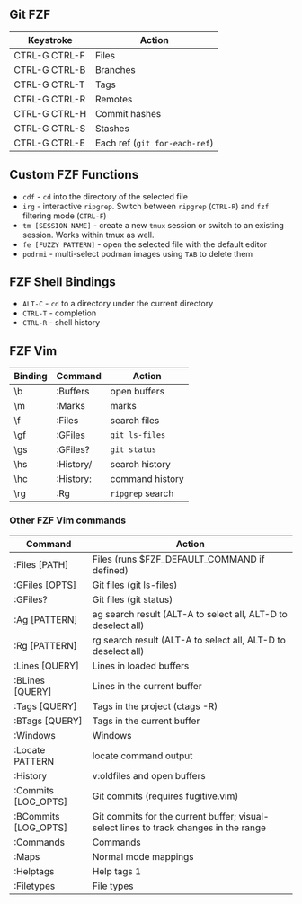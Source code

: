 ## Git FZF
| Keystroke | Action |
|---|---|
| CTRL-G CTRL-F | Files                        |
| CTRL-G CTRL-B | Branches                     |
| CTRL-G CTRL-T | Tags                         |
| CTRL-G CTRL-R | Remotes                      |
| CTRL-G CTRL-H | Commit hashes                |
| CTRL-G CTRL-S | Stashes                      |
| CTRL-G CTRL-E | Each ref (`git for-each-ref`)|

## Custom FZF Functions
* `cdf` -
  `cd` into the directory of the selected file
* `irg` -
  interactive `ripgrep`. Switch between `ripgrep` (`CTRL-R`) and `fzf` filtering mode (`CTRL-F`)
* `tm [SESSION NAME]` -
  create a new `tmux` session or switch to an existing session. Works within tmux as well.
* `fe [FUZZY PATTERN]` -
  open the selected file with the default editor
* `podrmi` -
  multi-select podman images using `TAB` to delete them

## FZF Shell Bindings
* `ALT-C`  - `cd` to a directory under the current directory
* `CTRL-T` - completion
* `CTRL-R` - shell history

## FZF Vim
| Binding | Command | Action |
| --- | --- | --- |
| \b  | :Buffers  | open buffers     |
| \m  | :Marks    | marks            |
| \f  | :Files    | search files     |
| \gf | :GFiles   | `git ls-files`   |
| \gs | :GFiles?  | `git status`     |
| \hs | :History/ | search history   |
| \hc | :History: | command history  |
| \rg | :Rg       | `ripgrep` search |

### Other FZF Vim commands
| Command | Action |
| --- | --- |
| :Files [PATH]        | Files (runs $FZF_DEFAULT_COMMAND if defined) |
| :GFiles [OPTS]       | Git files (git ls-files) |
| :GFiles?             | Git files (git status) |
| :Ag [PATTERN]        | ag search result (ALT-A to select all, ALT-D to deselect all) |
| :Rg [PATTERN]        | rg search result (ALT-A to select all, ALT-D to deselect all) |
| :Lines [QUERY]       | Lines in loaded buffers |
| :BLines [QUERY]      | Lines in the current buffer |
| :Tags [QUERY]        | Tags in the project (ctags -R) |
| :BTags [QUERY]       | Tags in the current buffer |
| :Windows             | Windows |
| :Locate PATTERN      | locate command output |
| :History             | v:oldfiles and open buffers |
| :Commits [LOG_OPTS]  | Git commits (requires fugitive.vim) |
| :BCommits [LOG_OPTS] | Git commits for the current buffer; visual-select lines to track changes in the range |
| :Commands            | Commands |
| :Maps                | Normal mode mappings |
| :Helptags            | Help tags 1 |
| :Filetypes           | File types |
